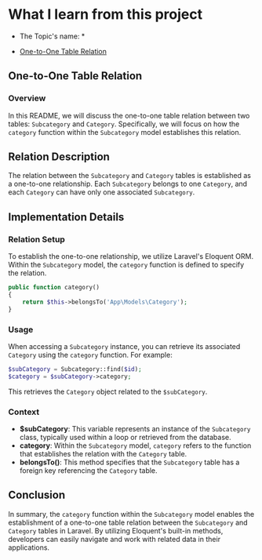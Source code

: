 # What I learn from this project
* The Topic's name: * 




- [One-to-One Table Relation ](#one-to-one-table-relation)
## One-to-One Table Relation 
### Overview


In this README, we will discuss the one-to-one table relation between two tables: `Subcategory` and `Category`. Specifically, we will focus on how the `category` function within the `Subcategory` model establishes this relation.

## Relation Description

The relation between the `Subcategory` and `Category` tables is established as a one-to-one relationship. Each `Subcategory` belongs to one `Category`, and each `Category` can have only one associated `Subcategory`.

## Implementation Details

### Relation Setup

To establish the one-to-one relationship, we utilize Laravel's Eloquent ORM. Within the `Subcategory` model, the `category` function is defined to specify the relation.

```php
public function category()
{
    return $this->belongsTo('App\Models\Category');
}
```

### Usage

When accessing a `Subcategory` instance, you can retrieve its associated `Category` using the `category` function. For example:

```php
$subCategory = Subcategory::find($id);
$category = $subCategory->category;
```

This retrieves the `Category` object related to the `$subCategory`.

### Context

- **$subCategory**: This variable represents an instance of the `Subcategory` class, typically used within a loop or retrieved from the database.
- **category**: Within the `Subcategory` model, `category` refers to the function that establishes the relation with the `Category` table.
- **belongsTo()**: This method specifies that the `Subcategory` table has a foreign key referencing the `Category` table.

## Conclusion

In summary, the `category` function within the `Subcategory` model enables the establishment of a one-to-one table relation between the `Subcategory` and `Category` tables in Laravel. By utilizing Eloquent's built-in methods, developers can easily navigate and work with related data in their applications.


